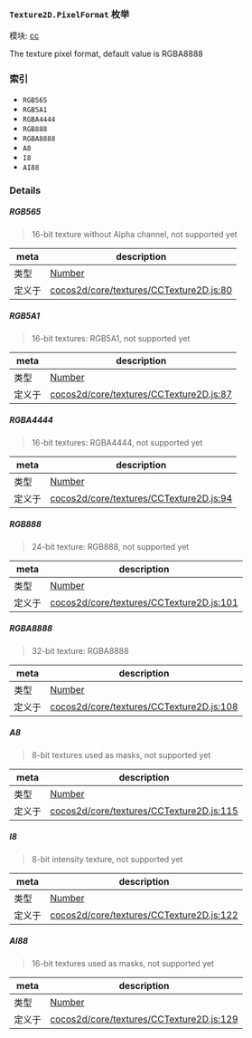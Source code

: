 ### `Texture2D.PixelFormat` 枚举



模块: [cc](../modules/cc.md)


The texture pixel format, default value is RGBA8888


### 索引
  - `RGB565`
  - `RGB5A1`
  - `RGBA4444`
  - `RGB888`
  - `RGBA8888`
  - `A8`
  - `I8`
  - `AI88`

### Details


##### RGB565

> 16-bit texture without Alpha channel, not supported yet

| meta | description |
|------|-------------|
| 类型 | <a href="https://developer.mozilla.org/en/JavaScript/Reference/Global_Objects/Number" class="crosslink external" target="_blank">Number</a> |
| 定义于 | [cocos2d/core/textures/CCTexture2D.js:80](https://github.com/cocos-creator/engine/blob/d6ec4c03aa86f40af14d21ef9f059fed5e540c58/cocos2d/core/textures/CCTexture2D.js#L80) |



##### RGB5A1

> 16-bit textures: RGB5A1, not supported yet

| meta | description |
|------|-------------|
| 类型 | <a href="https://developer.mozilla.org/en/JavaScript/Reference/Global_Objects/Number" class="crosslink external" target="_blank">Number</a> |
| 定义于 | [cocos2d/core/textures/CCTexture2D.js:87](https://github.com/cocos-creator/engine/blob/d6ec4c03aa86f40af14d21ef9f059fed5e540c58/cocos2d/core/textures/CCTexture2D.js#L87) |



##### RGBA4444

> 16-bit textures: RGBA4444, not supported yet

| meta | description |
|------|-------------|
| 类型 | <a href="https://developer.mozilla.org/en/JavaScript/Reference/Global_Objects/Number" class="crosslink external" target="_blank">Number</a> |
| 定义于 | [cocos2d/core/textures/CCTexture2D.js:94](https://github.com/cocos-creator/engine/blob/d6ec4c03aa86f40af14d21ef9f059fed5e540c58/cocos2d/core/textures/CCTexture2D.js#L94) |



##### RGB888

> 24-bit texture: RGB888, not supported yet

| meta | description |
|------|-------------|
| 类型 | <a href="https://developer.mozilla.org/en/JavaScript/Reference/Global_Objects/Number" class="crosslink external" target="_blank">Number</a> |
| 定义于 | [cocos2d/core/textures/CCTexture2D.js:101](https://github.com/cocos-creator/engine/blob/d6ec4c03aa86f40af14d21ef9f059fed5e540c58/cocos2d/core/textures/CCTexture2D.js#L101) |



##### RGBA8888

> 32-bit texture: RGBA8888

| meta | description |
|------|-------------|
| 类型 | <a href="https://developer.mozilla.org/en/JavaScript/Reference/Global_Objects/Number" class="crosslink external" target="_blank">Number</a> |
| 定义于 | [cocos2d/core/textures/CCTexture2D.js:108](https://github.com/cocos-creator/engine/blob/d6ec4c03aa86f40af14d21ef9f059fed5e540c58/cocos2d/core/textures/CCTexture2D.js#L108) |



##### A8

> 8-bit textures used as masks, not supported yet

| meta | description |
|------|-------------|
| 类型 | <a href="https://developer.mozilla.org/en/JavaScript/Reference/Global_Objects/Number" class="crosslink external" target="_blank">Number</a> |
| 定义于 | [cocos2d/core/textures/CCTexture2D.js:115](https://github.com/cocos-creator/engine/blob/d6ec4c03aa86f40af14d21ef9f059fed5e540c58/cocos2d/core/textures/CCTexture2D.js#L115) |



##### I8

> 8-bit intensity texture, not supported yet

| meta | description |
|------|-------------|
| 类型 | <a href="https://developer.mozilla.org/en/JavaScript/Reference/Global_Objects/Number" class="crosslink external" target="_blank">Number</a> |
| 定义于 | [cocos2d/core/textures/CCTexture2D.js:122](https://github.com/cocos-creator/engine/blob/d6ec4c03aa86f40af14d21ef9f059fed5e540c58/cocos2d/core/textures/CCTexture2D.js#L122) |



##### AI88

> 16-bit textures used as masks, not supported yet

| meta | description |
|------|-------------|
| 类型 | <a href="https://developer.mozilla.org/en/JavaScript/Reference/Global_Objects/Number" class="crosslink external" target="_blank">Number</a> |
| 定义于 | [cocos2d/core/textures/CCTexture2D.js:129](https://github.com/cocos-creator/engine/blob/d6ec4c03aa86f40af14d21ef9f059fed5e540c58/cocos2d/core/textures/CCTexture2D.js#L129) |


